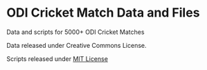 # ODI Cricket Match Data and Files

Data and scripts for 5000+ ODI Cricket Matches

Data released under Creative Commons License.

Scripts released under [MIT License](https://github.com/soodoku/ODI-Cricket-Match-Data/blob/master/LICENSE%20FOR%20SCRIPTS)
